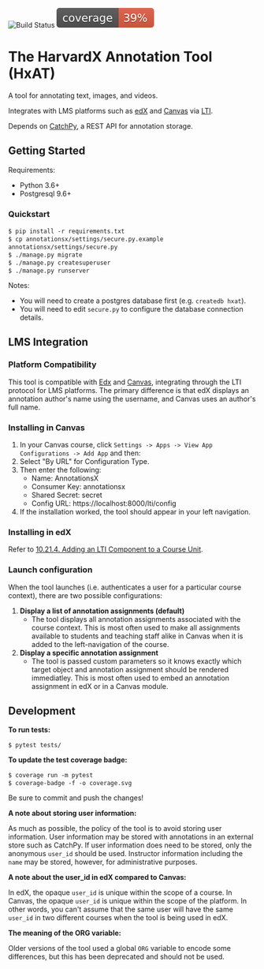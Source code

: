 ![Build Status](https://travis-ci.org/Harvard-ATG/annotationsx.svg?branch=master)
![Coverage Status](./coverage.svg)

# The HarvardX Annotation Tool (HxAT)

A tool for annotating text, images, and videos.

Integrates with LMS platforms such as [edX](https://www.edx.org/) and [Canvas](https://www.instructure.com/canvas/) via [LTI](https://www.imsglobal.org/activity/learning-tools-interoperability).

Depends on [CatchPy](https://github.com/nmaekawa/catchpy), a REST API for annotation storage.

## Getting Started
Requirements:

- Python 3.6+ 
- Postgresql 9.6+

### Quickstart

```
$ pip install -r requirements.txt
$ cp annotationsx/settings/secure.py.example annotationsx/settings/secure.py 
$ ./manage.py migrate
$ ./manage.py createsuperuser
$ ./manage.py runserver
```

Notes:
- You will need to create a postgres database first (e.g. `createdb hxat`).
- You will need to edit `secure.py` to configure the database connection details.

## LMS Integration

### Platform Compatibility

This tool is compatible with [Edx](https://www.edx.org/) and [Canvas](https://www.canvaslms.com/), integrating through the LTI protocol for LMS platforms. The primary difference is that edX displays an annotation author's name using the username, and Canvas uses an author's full name.

### Installing in Canvas

1. In your Canvas course, click `Settings -> Apps -> View App Configurations -> Add App` and then:
2. Select "By URL" for Configuration Type.
3. Then enter the following:
    - Name: AnnotationsX
    - Consumer Key: annotationsx
    - Shared Secret: secret
    - Config URL: https://localhost:8000/lti/config
4. If the installation worked, the tool should appear in your left navigation.

### Installing in edX

Refer to [10.21.4. Adding an LTI Component to a Course Unit](https://edx.readthedocs.io/projects/open-edx-building-and-running-a-course/en/latest/exercises_tools/lti_component.html#adding-an-lti-component-to-a-course-unit).

### Launch configuration

When the tool launches (i.e. authenticates a user for a particular course context), there are two possible configurations: 

1. **Display a list of annotation assignments (default)**
	- The tool displays all annotation assignments associated with the course context. This is most often used to make all assignments available to students and teaching staff alike in Canvas when it is added to the left-navigation of the course.
2. **Display a specific annotation assignment**
	- The tool is passed custom parameters so it knows exactly which target object and annotation assignment should be rendered immediatley. This is most often used to embed an annotation assignment in edX or in a Canvas module.

## Development

**To run tests:**

```
$ pytest tests/
```

**To update the test coverage badge:**

```
$ coverage run -m pytest
$ coverage-badge -f -o coverage.svg
```

Be sure to commit and push the changes!

**A note about storing user information:**

As much as possible, the policy of the tool is to avoid storing user information. User information may be stored with annotations in an external store such as CatchPy. If user information does need to be stored, only the anonymous `user_id` should be used. Instructor information including the `name` may be stored, however, for administrative purposes.


**A note about the user_id in edX compared to Canvas:**

In edX, the opaque `user_id` is unique within the scope of a course. In Canvas, the opaque `user_id` is unique within the scope of the platform. In other words, you can't assume that the same user will have the same `user_id` in two different courses when the tool is being used in edX.

**The meaning of the ORG variable:**

Older versions of the tool used a global `ORG` variable to encode some differences, but this has been deprecated and should not be used.
